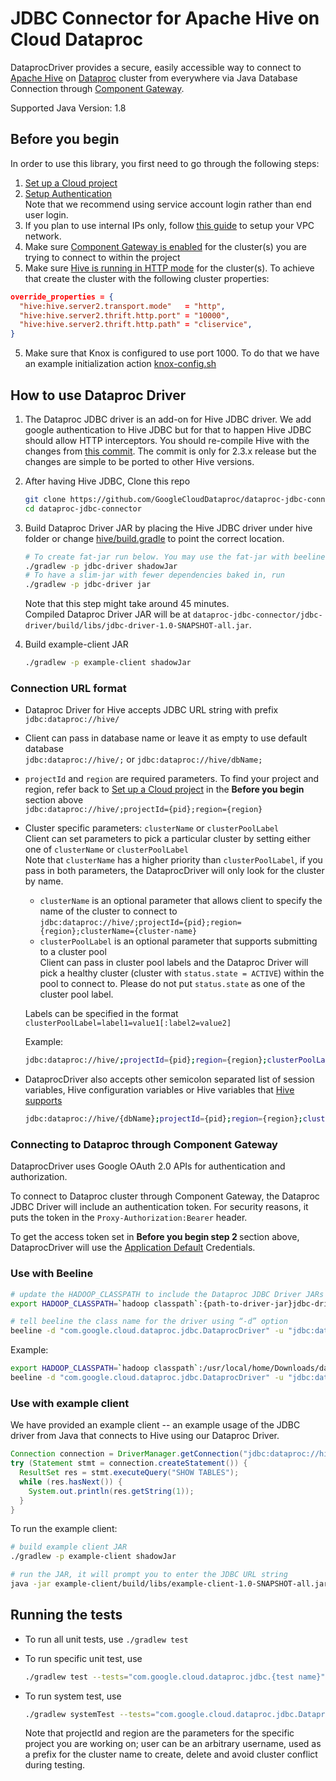 # JDBC Connector for Apache Hive on Cloud Dataproc
DataprocDriver provides a secure, easily accessible way to connect to [Apache Hive][hive] on [Dataproc][dataproc] cluster from everywhere via Java Database Connection through [Component Gateway][CG].

[hive]: https://hive.apache.org/
[dataproc]: https://cloud.google.com/dataproc
[CG]: https://cloud.google.com/dataproc/docs/concepts/accessing/dataproc-gateways

Supported Java Version: 1.8

## Before you begin
In order to use this library, you first need to go through the following steps:

1. [Set up a Cloud project][set up a project]
2. [Setup Authentication][authentication] <br />
    Note that we recommend using service account login rather than end user login.
3. If you plan to use internal IPs only, follow [this guide](https://cloud.google.com/vpc-service-controls/docs/set-up-private-connectivity) to setup your VPC network.
4. Make sure [Component Gateway is enabled][create cluster with CG] for the cluster(s) you are trying to connect to within the project
5. Make sure [Hive is running in HTTP mode][http mode] for the cluster(s). To achieve that create the cluster with the following cluster properties:
```json
override_properties = {
  "hive:hive.server2.transport.mode"   = "http",
  "hive:hive.server2.thrift.http.port" = "10000",
  "hive:hive.server2.thrift.http.path" = "cliservice",
}
```
5. Make sure that Knox is configured to use port 1000. To do that we have an example initialization action [knox-config.sh](knox-config.sh)

[set up a project]: [https://cloud.google.com/dataproc/docs/guides/setup-project]
[authentication]: https://cloud.google.com/docs/authentication/getting-started#auth-cloud-implicit-python
[create cluster with CG]: https://cloud.google.com/dataproc/docs/concepts/accessing/dataproc-gateways#creating_a_cluster_with_component_gateway
[http mode]: https://cwiki.apache.org/confluence/display/Hive/Setting+Up+HiveServer2#SettingUpHiveServer2-RunninginHTTPMode

## How to use Dataproc Driver
1. The Dataproc JDBC driver is an add-on for Hive JDBC driver. We add google authentication to Hive JDBC but 
for that to happen Hive JDBC should allow HTTP interceptors. You should re-compile Hive with the changes from [this commit](https://github.com/yunus/hive/commit/ae598d2f75fc59c9ba8a99af28ea521a50200f02).
The commit is only for 2.3.x release but the changes are simple to be ported to other Hive versions.
 
2. After having Hive JDBC, Clone this repo
    ```bash
    git clone https://github.com/GoogleCloudDataproc/dataproc-jdbc-connector.git
    cd dataproc-jdbc-connector
    ``` 
3. Build Dataproc Driver JAR by placing the Hive JDBC driver under hive folder or change [hive/build.gradle](hive/build.gradle) to point the correct location.
    ```bash
   # To create fat-jar run below. You may use the fat-jar with beeline
    ./gradlew -p jdbc-driver shadowJar
   # To have a slim-jar with fewer dependencies baked in, run
   ./gradlew -p jdbc-driver jar
    ```
    Note that this step might take around 45 minutes. <br />
    Compiled Dataproc Driver JAR will be at `dataproc-jdbc-connector/jdbc-driver/build/libs/jdbc-driver-1.0-SNAPSHOT-all.jar`.

4. Build example-client JAR
    ```bash
    ./gradlew -p example-client shadowJar
    ```

### Connection URL format
* Dataproc Driver for Hive accepts JDBC URL string with prefix `jdbc:dataproc://hive/`
* Client can pass in database name or leave it as empty to use default database <br>
  `jdbc:dataproc://hive/;` or `jdbc:dataproc://hive/dbName;`
* `projectId` and `region` are required parameters. To find your project and region, refer back to [Set up a Cloud project](https://cloud.google.com/dataproc/docs/guides/setup-project) in the **Before you begin** section above <br>
  `jdbc:dataproc://hive/;projectId={pid};region={region}`
* Cluster specific parameters: `clusterName` or `clusterPoolLabel` <br>
Client can set parameters to pick a particular cluster by setting either one of `clusterName` or `clusterPoolLabel` <br>
Note that `clusterName` has a higher priority than `clusterPoolLabel`, if you pass in both parameters, the DataprocDriver will only look for the cluster by name.

    * `clusterName` is an optional parameter that allows client to specify the name of the cluster to connect to <br>
    `jdbc:dataproc://hive/;projectId={pid};region={region};clusterName={cluster-name}`
    * `clusterPoolLabel` is an optional parameter that supports submitting to a cluster pool <br> 
    Client can pass in cluster pool labels and the Dataproc Driver will pick a healthy cluster (cluster with `status.state = ACTIVE`) within the pool to connect to. Please do not put `status.state` as one of the cluster pool label. 
 
    Labels can be specified in the format `clusterPoolLabel=label1=value1[:label2=value2]`
       
    Example: 
    ```bash
    jdbc:dataproc://hive/;projectId={pid};region={region};clusterPoolLabel=com=google:team=dataproc`
    ```   
* DataprocDriver also accepts other semicolon separated list of session variables, Hive configuration variables or Hive variables that [Hive supports](https://cwiki.apache.org/confluence/display/Hive/HiveServer2+Clients#HiveServer2Clients-ConnectionURLFormat)

    ```bash
    jdbc:dataproc://hive/{dbName};projectId={pid};region={region};clusterName={name};sess_var_list?hive_conf_list#hive_var_list
    ```
    
### Connecting to Dataproc through Component Gateway
DataprocDriver uses Google OAuth 2.0 APIs for authentication and authorization.

To connect to Dataproc cluster through Component Gateway, the Dataproc JDBC Driver will include an authentication token. For security reasons, it puts the token in the `Proxy-Authorization:Bearer` header.

To get the access token set in <strong> Before you begin step 2 </strong> section above, DataprocDriver will use the [Application Default](https://cloud.google.com/sdk/gcloud/reference/auth/application-default) Credentials.
   
### Use with Beeline
```bash
# update the HADOOP_CLASSPATH to include the Dataproc JDBC Driver JARs
export HADOOP_CLASSPATH=`hadoop classpath`:{path-to-driver-jar}jdbc-driver-1.0-SNAPSHOT-all.jar

# tell beeline the class name for the driver using “-d” option
beeline -d "com.google.cloud.dataproc.jdbc.DataprocDriver" -u "jdbc:dataproc://hive/;projectId={pid};region={region};{other-parameters}"
```
Example:
```bash
export HADOOP_CLASSPATH=`hadoop classpath`:/usr/local/home/Downloads/dataproc-jdbc-connector/jdbc-driver/build/libs/jdbc-driver-1.0-SNAPSHOT-all.jar
beeline -d "com.google.cloud.dataproc.jdbc.DataprocDriver" -u "jdbc:dataproc://hive/;projectId=demo-dataproc;region=us-central1;clusterName=demo-cluster"
```

### Use with example client
We have provided an example client -- an example usage of the JDBC driver from Java that connects to Hive using our Dataproc Driver.
```java
Connection connection = DriverManager.getConnection("jdbc:dataproc://hive/default;projectId=pid;region=us-central1;clusterName=my-cluster");
try (Statement stmt = connection.createStatement()) {
  ResultSet res = stmt.executeQuery("SHOW TABLES");
  while (res.hasNext()) {
    System.out.println(res.getString(1));
  }
}
```

To run the example client:
```bash
# build example client JAR
./gradlew -p example-client shadowJar

# run the JAR, it will prompt you to enter the JDBC URL string
java -jar example-client/build/libs/example-client-1.0-SNAPSHOT-all.jar
```

## Running the tests
* To run all unit tests, use `./gradlew test`

* To run specific unit test, use 
    ```bash
    ./gradlew test --tests="com.google.cloud.dataproc.jdbc.{test name}"
    ```

* To run system test, use
    ```bash
    ./gradlew systemTest --tests="com.google.cloud.dataproc.jdbc.DataprocSystemTest" -DprojectId="{projectId}" -Dregion="{region}" -Duser="{user}"
    ```
    Note that projectId and region are the parameters for the specific project you are working on; user can be an arbitrary username, used as a prefix for the cluster name to create, delete and avoid cluster conflict during testing.
